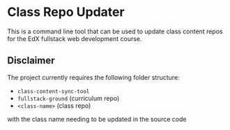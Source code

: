 # Class Repo Updater

This is a command line tool that can be used to update class content repos for the EdX fullstack web development course.

## Disclaimer

The project currently requires the following folder structure:

- `class-content-sync-tool`
- `fullstack-ground` (curriculum repo)
- `<class-name>` (class repo)

with the class name needing to be updated in the source code
